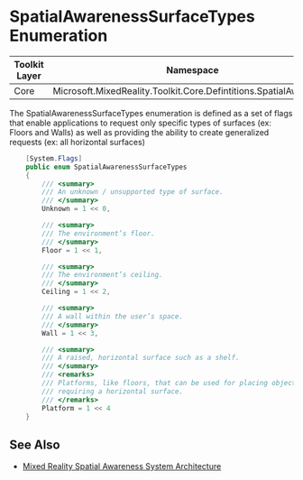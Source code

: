# SpatialAwarenessSurfaceTypes Enumeration

| Toolkit Layer | Namespace |
| --- | --- |
| Core | Microsoft.MixedReality.Toolkit.Core.Defintitions.SpatialAwareness |

The SpatialAwarenessSurfaceTypes enumeration is defined as a set of flags that enable applications to request only specific types of surfaces (ex: Floors and Walls) as well as providing the ability to create generalized requests (ex: all horizontal surfaces)

``` C#
    [System.Flags]
    public enum SpatialAwarenessSurfaceTypes
    {
        /// <summary>
        /// An unknown / unsupported type of surface.
        /// </summary>
        Unknown = 1 << 0,

        /// <summary>
        /// The environment’s floor.
        /// </summary>
        Floor = 1 << 1,

        /// <summary>
        /// The environment’s ceiling.
        /// </summary>
        Ceiling = 1 << 2,

        /// <summary>
        /// A wall within the user’s space.
        /// </summary>
        Wall = 1 << 3,

        /// <summary>
        /// A raised, horizontal surface such as a shelf.
        /// </summary>
        /// <remarks>
        /// Platforms, like floors, that can be used for placing objects
        /// requiring a horizontal surface.
        /// </remarks>
        Platform = 1 << 4
    }
```

## See Also

- [Mixed Reality Spatial Awareness System Architecture](SpatialAwarenessSystemArchitecture.md)
